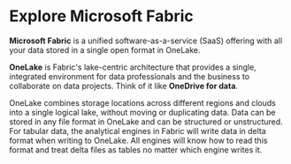 # Explore Microsoft Fabric

**Microsoft Fabric** is a unified software-as-a-service (SaaS) offering with all your data stored in a single open format in OneLake.

**OneLake** is Fabric's lake-centric architecture that provides a single, integrated environment for data professionals and the business to collaborate on data projects. Think of it like **OneDrive for data**.

OneLake combines storage locations across different regions and clouds into a single logical lake, without moving or duplicating data. Data can be stored in any file format in OneLake and can be structured or unstructured. For tabular data, the analytical engines in Fabric will write data in delta format when writing to OneLake. All engines will know how to read this format and treat delta files as tables no matter which engine writes it.